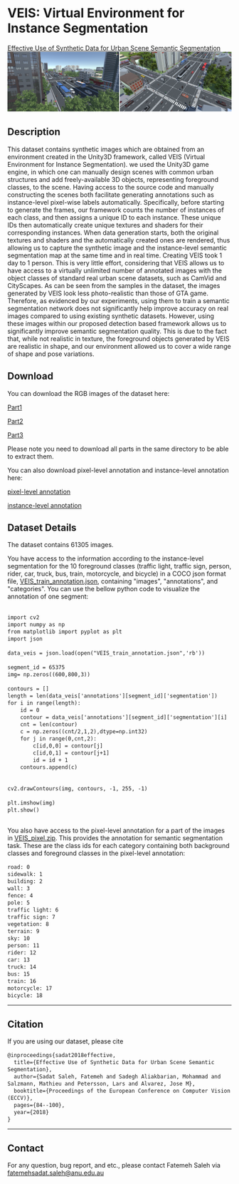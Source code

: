 # VEIS: Virtual Environment for Instance Segmentation
[Effective Use of Synthetic Data for Urban Scene Semantic Segmentation](http://openaccess.thecvf.com/content_ECCV_2018/papers/Fatemeh_Sadat_Saleh_Effective_Use_of_ECCV_2018_paper.pdf)
![](git.png)
## Description

This dataset contains synthetic images which are obtained from an environment created in the Unity3D framework, called VEIS (Virtual Environment for Instance Segmentation).
we used the Unity3D game engine, in which one can manually design scenes with common urban structures and add freely-available 3D objects, representing foreground classes, to the scene.
Having access to the source code and manually constructing the scenes both facilitate generating annotations such as instance-level pixel-wise labels automatically. Specifically, before starting to generate the frames, our framework counts the number of instances of each class, and then assigns a unique ID to each instance. These unique IDs then automatically create unique textures and shaders for their corresponding instances. When data generation starts, both the original textures and shaders and the automatically created ones are rendered, thus allowing us to capture the synthetic image and the instance-level semantic segmentation map at the same time and in real time. Creating VEIS took 1 day to 1 person. This is very little effort, considering that VEIS allows us to have access to a virtually unlimited number of annotated images with the object classes of standard real urban scene datasets, such as CamVid and CityScapes.
As can be seen from the samples in the dataset, the images generated by VEIS look less photo-realistic than those of GTA game. Therefore, as evidenced by our experiments, using them to train a semantic segmentation network does not
significantly help improve accuracy on real images compared to using existing synthetic datasets. However, using these images within our proposed detection based framework allows us to significantly improve semantic segmentation quality.
This is due to the fact that, while not realistic in texture, the foreground objects generated by VEIS are realistic in shape, and our environment allowed us to cover a wide range of shape and pose variations.

## Download
You can download the RGB images of the dataset here:

[Part1](https://drive.google.com/file/d/1S2NgEEdV51vopU_33x_8mTx_D03X3Y-e/view?usp=sharing)

[Part2](https://drive.google.com/file/d/1h-PqddcVCeyQ-iccwDog6zMXzbuwDOvp/view?usp=sharing)

[Part3](https://drive.google.com/file/d/1R7lnkf1qk9NOskZf_hXJY6YKeVgW1ZLV/view?usp=sharing)

Please note you need to download all parts in the same directory to be able to extract them.

You can also download pixel-level annotation and instance-level annotation here:

[pixel-level annotation](https://drive.google.com/file/d/1AWKETfGribuX6lB_msvaQBA6cyU6wbX3/view?usp=sharing)

[instance-level annotation](https://drive.google.com/file/d/1K1CBkilDQFJX0uNkazEK5RTZ8EOXG4lh/view?usp=sharing)
## Dataset Details
The dataset contains 61305 images. 


You have access to the information according to the instance-level segmentation for the 10 foreground classes (traffic light, traffic sign, person, rider, car, truck, bus, train, motorcycle, and bicycle) in a COCO json format file, [VEIS_train_annotation.json](https://drive.google.com/file/d/1K1CBkilDQFJX0uNkazEK5RTZ8EOXG4lh/view?usp=sharing), containing "images", "annotations", and "categories".
You can use the bellow python code to visualize the annotation of one segment:

```

import cv2
import numpy as np
from matplotlib import pyplot as plt
import json

data_veis = json.load(open("VEIS_train_annotation.json",'rb'))

segment_id = 65375 
img= np.zeros((600,800,3))

contours = []
length = len(data_veis['annotations'][segment_id]['segmentation'])
for i in range(length):
    id = 0
    contour = data_veis['annotations'][segment_id]['segmentation'][i]
    cnt = len(contour)
    c = np.zeros((cnt/2,1,2),dtype=np.int32)
    for j in range(0,cnt,2):
        c[id,0,0] = contour[j]
        c[id,0,1] = contour[j+1]
        id = id + 1
    contours.append(c)


cv2.drawContours(img, contours, -1, 255, -1)

plt.imshow(img)
plt.show()


```

You also have access to the pixel-level annotation for a part of the images in [VEIS_pixel.zip](https://drive.google.com/file/d/1AWKETfGribuX6lB_msvaQBA6cyU6wbX3/view?usp=sharing). This provides the annotation for semantic segmentation task.
These are the class ids for each category containing both background classes and foreground classes in the pixel-level annotation:
```
road: 0
sidewalk: 1
building: 2
wall: 3
fence: 4
pole: 5
traffic light: 6
traffic sign: 7
vegetation: 8
terrain: 9
sky: 10
person: 11
rider: 12
car: 13
truck: 14
bus: 15
train: 16
motorcycle: 17
bicycle: 18
```


---
## Citation
If you are using our dataset, please cite
```
@inproceedings{sadat2018effective,
  title={Effective Use of Synthetic Data for Urban Scene Semantic Segmentation},
  author={Sadat Saleh, Fatemeh and Sadegh Aliakbarian, Mohammad and Salzmann, Mathieu and Petersson, Lars and Alvarez, Jose M},
  booktitle={Proceedings of the European Conference on Computer Vision (ECCV)},
  pages={84--100},
  year={2018}
}
```

---
## Contact
For any question, bug report, and etc., please contact Fatemeh Saleh via fatemehsadat.saleh@anu.edu.au

